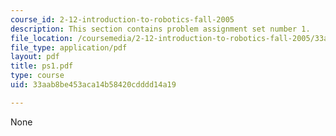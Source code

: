 ```yaml
---
course_id: 2-12-introduction-to-robotics-fall-2005
description: This section contains problem assignment set number 1.
file_location: /coursemedia/2-12-introduction-to-robotics-fall-2005/33aab8be453aca14b58420cdddd14a19_ps1.pdf
file_type: application/pdf
layout: pdf
title: ps1.pdf
type: course
uid: 33aab8be453aca14b58420cdddd14a19

---
```

None